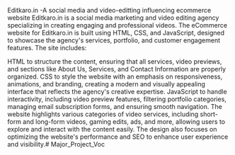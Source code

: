 Editkaro.in -A social media and video-editting influencing ecommerce website 
Editkaro.in is a social media marketing and video editing agency specializing in creating engaging and professional videos. The eCommerce website for Editkaro.in is built using HTML, CSS, and JavaScript, designed to showcase the agency's services, portfolio, and customer engagement features. The site includes:

HTML to structure the content, ensuring that all services, video previews, and sections like About Us, Services, and Contact Information are properly organized.
CSS to style the website with an emphasis on responsiveness, animations, and branding, creating a modern and visually appealing interface that reflects the agency's creative expertise.
JavaScript to handle interactivity, including video preview features, filtering portfolio categories, managing email subscription forms, and ensuring smooth navigation.
The website highlights various categories of video services, including short-form and long-form videos, gaming edits, ads, and more, allowing users to explore and interact with the content easily. The design also focuses on optimizing the website's performance and SEO to enhance user experience and visibility.# Major_Project_Voc
